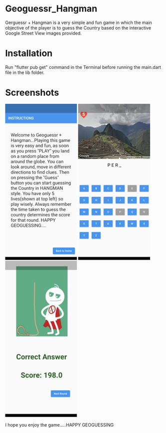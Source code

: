 # Geoguessr_Hangman
Gerguessr + Hangman is a very simple and fun game in which the main objective of the player is to guess the Country based on the interactive Google Street View images provided.

# Installation
Run "flutter pub get" command in the Terminal before running the main.dart file in the lib folder.

# Screenshots
<img src="instructions.png" height=500>
<img src="gameplay.png" height=500>
<img src="result.png" height=500>

I hope you enjoy the game.....HAPPY GEOGUESSING
